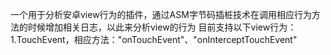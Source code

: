 一个用于分析安卓view行为的插件，通过ASM字节码插桩技术在调用相应行为方法的时候增加相关日志，以此来分析view的行为
目前支持以下view行为：
1.TouchEvent，相应方法："onTouchEvent"、"onInterceptTouchEvent"
